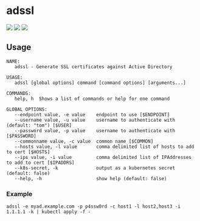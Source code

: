 # adssl

[![](https://goreportcard.com/badge/github.com/tomdoherty/adssl)](https://goreportcard.com/report/github.com/tomdoherty/adssl)
[![](https://img.shields.io/github/release/tomdoherty/govid.svg)](https://github.com/tomdoherty/govid/releases/latest)
[![](https://github.com/tomdoherty/adssl/workflows/Go/badge.svg)](https://github.com/tomdoherty/adssl/actions)

## Usage

```
NAME:
   adssl - Generate SSL certificates against Active Directory

USAGE:
   adssl [global options] command [command options] [arguments...]

COMMANDS:
   help, h  Shows a list of commands or help for one command

GLOBAL OPTIONS:
   --endpoint value, -e value    endpoint to use [$ENDPOINT]
   --username value, -u value    username to authenticate with (default: "tom") [$USER]
   --password value, -p value    username to authenticate with [$PASSWORD]
   --commonname value, -c value  common name [$COMMON]
   --hosts value, -l value       comma delimited list of hosts to add to cert [$HOSTS]
   --ips value, -i value         comma delimited list of IPAddresses to add to cert [$IPADDRS]
   --k8s-secret, -k              output as a kubernetes secret (default: false)
   --help, -h                    show help (default: false)

```

### Example
```shell
adssl -e myad.example.com -p p4ssw0rd -c host1 -l host2,host3 -i 1.1.1.1 -k | kubectl apply -f -

```
